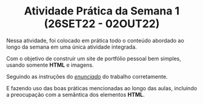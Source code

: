 # <center>Atividade Prática da Semana 1 (26SET22 - 02OUT22)</center>

Nessa atividade, foi colocado em prática todo o conteúdo abordado ao longo da semana em uma única atividade integrada.  

Com o objetivo de construir um site de portfólio pessoal bem simples, usando somente **HTML** e imagens.  

Seguindo as instruções do *[enunciado](https://drive.google.com/file/d/1LBkCu_z9fCCC7VKaf-CUkmIHUUoWzY0O/view?usp=sharing)* do trabalho corretamente.

E fazendo uso das boas práticas mencionadas ao longo das aulas,
incluindo a preocupação com a semântica dos elementos **HTML**.